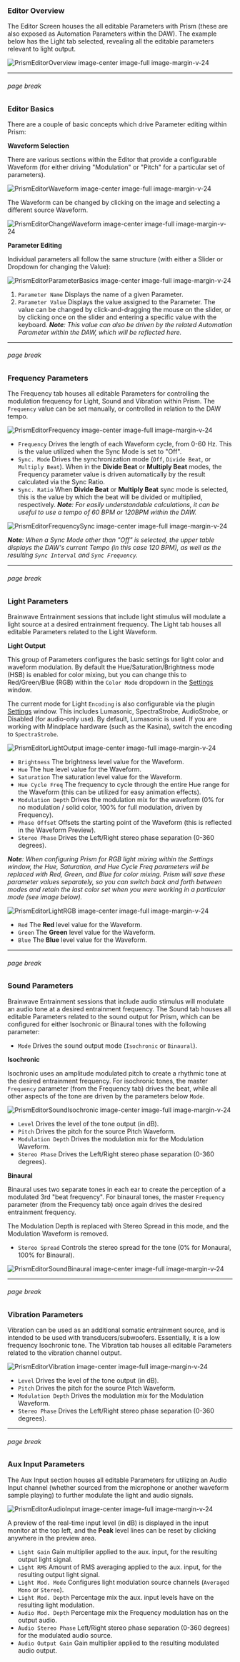 ### Editor Overview

The Editor Screen houses the all editable Parameters with Prism (these are also exposed as Automation Parameters within the DAW).
The example below has the Light tab selected, revealing all the editable parameters relevant to light output.

![PrismEditorOverview image-center image-full image-margin-v-24](img/editor/Prism_Interface_Editor_Overview.png)

---

###### page break

### Editor Basics

There are a couple of basic concepts which drive Parameter editing within Prism:

**Waveform Selection**

There are various sections within the Editor that provide a configurable Waveform (for either driving "Modulation" or "Pitch" for a particular set of parameters).

![PrismEditorWaveform image-center image-full image-margin-v-24](img/editor/Prism_Interface_Editor_Waveform.png)

The Waveform can be changed by clicking on the image and selecting a different source Waveform.

![PrismEditorChangeWaveform image-center image-full image-margin-v-24](img/editor/Prism_Interface_Editor_ChangeWaveform.png)

**Parameter Editing**

Individual parameters all follow the same structure (with either a Slider or Dropdown for changing the Value):

![PrismEditorParameterBasics image-center image-full image-margin-v-24](img/editor/Prism_Interface_Editor_ParameterBasics.png)

1. `Parameter Name` Displays the name of a given Parameter.
2. `Parameter Value` Displays the value assigned to the Parameter. The value can be changed by 
click-and-dragging the mouse on the slider, or by clicking once on the slider and entering a 
specific value with the keyboard. _**Note**: This value can also be driven by the related Automation Parameter within the DAW,
which will be reflected here._

---

###### page break

### Frequency Parameters

The Frequency tab houses all editable Parameters for controlling the modulation frequency for Light, Sound and Vibration within Prism. The `Frequency` value can be set manually, or controlled in relation to the DAW tempo.

![PrismEditorFrequency image-center image-full image-margin-v-24](img/editor/Prism_Interface_Editor_Frequency.png)

* `Frequency` Drives the length of each Waveform cycle, from 0-60 Hz. This is the value utilized when the Sync Mode is set to "Off".
* `Sync. Mode` Drives the synchronization mode (`Off`, `Divide Beat`, or `Multiply Beat`). When in the **Divide Beat** or **Multiply Beat** modes, the Frequency parameter value is driven automatically by the result calculated via the Sync Ratio.
* `Sync. Ratio` When **Divide Beat** or **Multiply Beat** sync mode is selected, this is the value by which the beat will be divided or multiplied, respectively.
_**Note**: For easily understandable calculations, it can be useful to use a tempo of 60 BPM or 120BPM within the DAW._

![PrismEditorFrequencySync image-center image-full image-margin-v-24](img/editor/Prism_Interface_Editor_FrequencySync.png)

_**Note**: When a Sync Mode other than "Off" is selected, the upper table displays the DAW's current Tempo (in this case 120 BPM), 
as well as the resulting `Sync Interval` and `Sync Frequency`._

---

###### page break

### Light Parameters

Brainwave Entrainment sessions that include light stimulus will modulate a light source at a desired entrainment frequency.
The Light tab houses all editable Parameters related to the Light Waveform.

**Light Output**

This group of Parameters configures the basic settings for light color and waveform modulation. 
By default the Hue/Saturation/Brightness mode (HSB) is enabled for color mixing, but you can change this to Red/Green/Blue (RGB) within the `Color Mode` dropdown in the [Settings](03-settings-screen.md) window.

The current mode for Light `Encoding` is also configurable via the plugin [Settings](03-settings-screen.md) window. This includes Lumasonic, SpectraStrobe, AudioStrobe, or Disabled (for audio-only use). By default, Lumasonic is used.
If you are working with Mindplace hardware (such as the Kasina), switch the encoding to `SpectraStrobe`.

![PrismEditorLightOutput image-center image-full image-margin-v-24](img/editor/Prism_Interface_Editor_Light_LightOutput.png)

* `Brightness` The brightness level value for the Waveform.
* `Hue` The hue level value for the Waveform.
* `Saturation` The saturation level value for the Waveform.
* `Hue Cycle Freq` The frequency to cycle through the entire Hue range for the Waveform (this can be utilized for easy animation effects).
* `Modulation Depth` Drives the modulation mix for the waveform (0% for no modulation / solid color, 100% for full modulation, driven by Frequency).
* `Phase Offset` Offsets the starting point of the Waveform (this is reflected in the Waveform Preview).
* `Stereo Phase` Drives the Left/Right stereo phase separation (0-360 degrees).

_**Note**: When configuring Prism for RGB light mixing within the Settings window, the Hue, Saturation, and Hue Cycle Freq parameters
will be replaced with Red, Green, and Blue for color mixing. Prism will save these parameter values separately, so you can switch back and forth
between modes and retain the last color set when you were working in a particular mode (see image below)._

![PrismEditorLightRGB image-center image-full image-margin-v-24](img/editor/Prism_Interface_Editor_Light_RGB.png)

* `Red` The **Red** level value for the Waveform.
* `Green` The **Green** level value for the Waveform.
* `Blue` The **Blue** level value for the Waveform.

---

###### page break

### Sound Parameters

Brainwave Entrainment sessions that include audio stimulus will modulate an audio tone at a desired entrainment frequency.
The Sound tab houses all editable Parameters related to the sound output for Prism, which can be configured for either 
Isochronic or Binaural tones with the following parameter:

* `Mode` Drives the sound output mode (`Isochronic` or `Binaural`).

**Isochronic**

Isochronic uses an amplitude modulated pitch to create a rhythmic tone at the desired entrainment frequency. 
For isochronic tones, the master `Frequency` parameter (from the Frequency tab) drives the beat, while all other aspects 
of the tone are driven by the parameters below `Mode`.

![PrismEditorSoundIsochronic image-center image-full image-margin-v-24](img/editor/Prism_Interface_Editor_Sound_Isochronic.png)

* `Level` Drives the level of the tone output (in dB).
* `Pitch` Drives the pitch for the source Pitch Waveform.
* `Modulation Depth` Drives the modulation mix for the Modulation Waveform.
* `Stereo Phase` Drives the Left/Right stereo phase separation (0-360 degrees).

**Binaural**

Binaural uses two separate tones in each ear to create the perception of a modulated 3rd "beat frequency".
For binaural tones, the master `Frequency` parameter (from the Frequency tab) once again drives the desired entrainment frequency. 

The Modulation Depth is replaced with Stereo Spread in this mode, and the Modulation Waveform is removed.

* `Stereo Spread` Controls the stereo spread for the tone (0% for Monaural, 100% for Binaural).

![PrismEditorSoundBinaural image-center image-full image-margin-v-24](img/editor/Prism_Interface_Editor_Sound_Binaural.png)

---

###### page break

### Vibration Parameters

Vibration can be used as an additional somatic entrainment source, and is intended to be used with transducers/subwoofers.
Essentially, it is a low frequency Isochronic tone.
The Vibration tab houses all editable Parameters related to the vibration channel output.

![PrismEditorVibration image-center image-full image-margin-v-24](img/editor/Prism_Interface_Editor_Vibration.png)

* `Level` Drives the level of the tone output (in dB).
* `Pitch` Drives the pitch for the source Pitch Waveform.
* `Modulation Depth` Drives the modulation mix for the Modulation Waveform.
* `Stereo Phase` Drives the Left/Right stereo phase separation (0-360 degrees).

---

###### page break

### Aux Input Parameters

The Aux Input section houses all editable Parameters for utilizing an Audio Input channel (whether sourced from the
microphone or another waveform sample playing) to further modulate the light and audio signals.

![PrismEditorAudioInput image-center image-full image-margin-v-24](img/editor/Prism_Interface_Editor_AuxInput.png)

A preview of the real-time input level (in dB) is displayed in the input monitor at the top left, and the **Peak** level
lines can be reset by clicking anywhere in the preview area.

* `Light Gain` Gain multiplier applied to the aux. input, for the resulting output light signal.
* `Light RMS` Amount of RMS averaging applied to the aux. input, for the resulting output light signal.
* `Light Mod. Mode` Configures light modulation source channels (`Averaged Mono` or `Stereo`).
* `Light Mod. Depth` Percentage mix the aux. input levels have on the resulting light modulation.
* `Audio Mod. Depth` Percentage mix the Frequency modulation has on the output audio.
* `Audio Stereo Phase` Left/Right stereo phase separation (0-360 degrees) for the modulated audio source.
* `Audio Output Gain` Gain multiplier applied to the resulting modulated audio output.